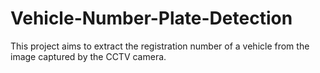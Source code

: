 # Vehicle-Number-Plate-Detection
This project aims to extract the registration number of a vehicle from the image captured by the CCTV camera.
